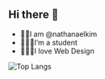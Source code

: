 ## Hi there 👋

- 👋🏼I am @nathanaelkim
- 👨🏼‍🎓I’m a student
- 🧑🏼‍💻I love Web Design

![Top Langs](https://github-readme-stats.vercel.app/api/top-langs/?username=nathanaelkim&hide_progress=true)


<!--
**nathanaelkim/nathanaelkim** is a ✨ _special_ ✨ repository because its `README.md` (this file) appears on your GitHub profile.

Here are some ideas to get you started:

- 🔭 I’m currently working on ...
- 🌱 I’m currently learning ...
- 👯 I’m looking to collaborate on ...
- 🤔 I’m looking for help with ...
- 💬 Ask me about ...
- 📫 How to reach me: ...
- 😄 Pronouns: ...
- ⚡ Fun fact: ...
-->
